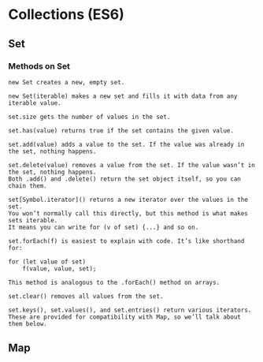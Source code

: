 # Collections (ES6)

## Set

### Methods on Set


    new Set creates a new, empty set.

    new Set(iterable) makes a new set and fills it with data from any iterable value.

    set.size gets the number of values in the set.

    set.has(value) returns true if the set contains the given value.

    set.add(value) adds a value to the set. If the value was already in the set, nothing happens.

    set.delete(value) removes a value from the set. If the value wasn’t in the set, nothing happens.
    Both .add() and .delete() return the set object itself, so you can chain them.

    set[Symbol.iterator]() returns a new iterator over the values in the set.
    You won’t normally call this directly, but this method is what makes sets iterable.
    It means you can write for (v of set) {...} and so on.

    set.forEach(f) is easiest to explain with code. It’s like shorthand for:

    for (let value of set)
        f(value, value, set);

    This method is analogous to the .forEach() method on arrays.

    set.clear() removes all values from the set.

    set.keys(), set.values(), and set.entries() return various iterators.
    These are provided for compatibility with Map, so we’ll talk about them below.


## Map
